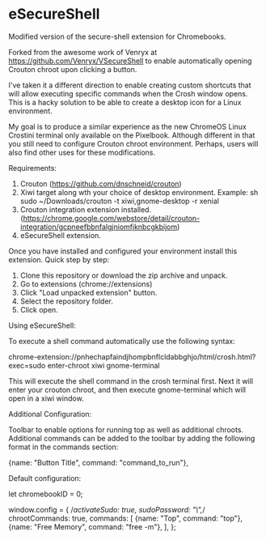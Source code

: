 # eSecureShell
Modified version of the secure-shell extension for Chromebooks.

Forked from the awesome work of Venryx at https://github.com/Venryx/VSecureShell to enable automatically opening Crouton chroot upon clicking a button.

I've taken it a different direction to enable creating custom shortcuts that will allow executing specific commands when the Crosh window opens. This is a hacky solution to be able to create a desktop icon for a Linux environment.

My goal is to produce a similar experience as the new ChromeOS Linux Crostini terminal only available on the Pixelbook. Although different in that you still need to configure Crouton chroot environment. Perhaps, users will also find other uses for these modifications.

Requirements:

1. Crouton (https://github.com/dnschneid/crouton)
2. Xiwi target along wth your choice of desktop environment. Example: sh sudo ~/Downloads/crouton -t xiwi,gnome-desktop -r xenial
3. Crouton integration extension installed. (https://chrome.google.com/webstore/detail/crouton-integration/gcpneefbbnfalgjniomfjknbcgkbijom)
4. eSecureShell extension.

Once you have installed and configured your environment install this extension. Quick step by step:

1. Clone this repository or download the zip archive and unpack.
2. Go to extensions (chrome://extensions)
3. Click "Load unpacked extension" button.
4. Select the repository folder.
5. Click open.

Using eSecureShell:

To execute a shell command automatically use the following syntax:

chrome-extension://pnhechapfaindjhompbnflcldabbghjo/html/crosh.html?exec=sudo enter-chroot xiwi gnome-terminal

This will execute the shell command in the crosh terminal first. Next it will enter your crouton chroot, and then execute gnome-terminal which will open in a xiwi window.

Additional Configuration:

Toolbar to enable options for running top as well as additional chroots. Additional commands can be added to the toolbar by adding the following format in the commands section:

{name: "Button Title", command: "command_to_run"},

Default configuration:

let chromebookID = 0;

window.config = {
    /*activateSudo: true,
    sudoPassword: "\\",*/
    chrootCommands: true,
    commands: [
      {name: "Top", command: "top"}, {name: "Free Memory", command: "free -m"},
    ],
};